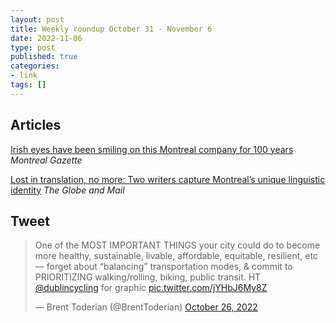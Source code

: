 ```yaml
---
layout: post
title: Weekly roundup October 31 - November 6
date: 2022-11-06
type: post
published: true
categories:
- link
tags: []
---
```


## Articles

[Irish eyes have been smiling on this Montreal company for 100 years](https://montrealgazette.com/opinion/columnists/brownstein-irish-eyes-have-been-smiling-on-this-montreal-company-for-100-years "Brownstein: Irish eyes have been smiling on this Montreal company for 100 years") *Montreal Gazette*

[Lost in translation, no more: Two writers capture Montreal’s unique linguistic identity](https://www.theglobeandmail.com/arts/books/article-lost-in-translation-no-more-two-writers-capture-montreals-unique/ "Lost in translation, no more: Two writers capture Montreal’s unique linguistic identity. By Eric Andrew-Gee") *The Globe and Mail*

## Tweet

<blockquote class="twitter-tweet" data-dnt="true"><p lang="en" dir="ltr">One of the MOST IMPORTANT THINGS your city could do to become more healthy, sustainable, livable, affordable, equitable, resilient, etc — forget about “balancing” transportation modes, &amp; commit to PRIORITIZING walking/rolling, biking, public transit. HT <a href="https://twitter.com/dublincycling?ref_src=twsrc%5Etfw">@dublincycling</a> for graphic <a href="https://t.co/jYHbJ6My8Z">pic.twitter.com/jYHbJ6My8Z</a></p>&mdash; Brent Toderian (@BrentToderian) <a href="https://twitter.com/BrentToderian/status/1585328482082783233?ref_src=twsrc%5Etfw">October 26, 2022</a></blockquote> <script async src="https://platform.twitter.com/widgets.js" charset="utf-8"></script>
